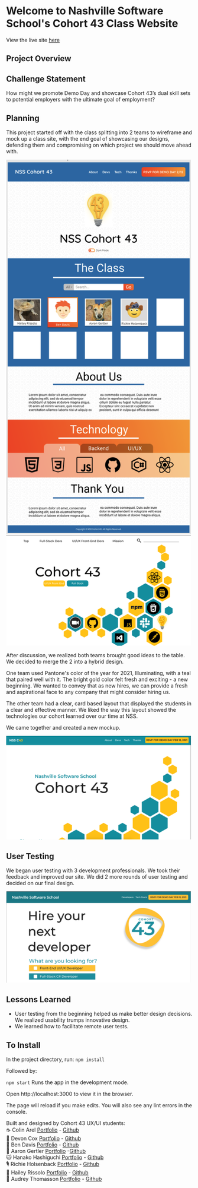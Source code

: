 # Welcome to Nashville Software School's Cohort 43 Class Website

View the live site [here](https://nss-day-cohort-43.github.io/)

## Project Overview

## Challenge Statement

How might we promote Demo Day and showcase Cohort 43’s dual skill sets to potential employers with the ultimate goal of employment?

## Planning

This project started off with the class splitting into 2 teams to wireframe and mock up a class site, with the end goal of showcasing our designs, defending them and compromising on which project we should move ahead with.

<img src = "RMImages/Screen Shot 2021-01-14 at 11.45.44 AM.png" width =500>

<img src = "RMImages/co431.png" width =500> 

After discussion, we realized both teams brought good ideas to the table. We decided to merge the 2 into a hybrid design. 

One team used Pantone's color of the year for 2021, Illuminating, with a teal that paired well with it. The bright gold color felt fresh and exciting - a new beginning. We wanted to convey that as new hires, we can provide a fresh and aspirational face to any company that might consider hiring us. 

The other team had a clear, card based layout that displayed the students in a clear and effective manner. We liked the way this layout showed the technologies our cohort learned over our time at NSS.

We came together and created a new mockup.

<img src = "RMImages/combinedMockUp.png" width =500>

## User Testing

We began user testing with 3 development professionals. We took their feedback and improved our site. We did 2 more rounds of user testing and decided on our final design.

<img src = "RMImages/c43Final.png" width =500>

## Lessons Learned

+ User testing from the beginning helped us make better design decisions. We realized usability trumps innovative design.
+ We learned how to facilitate remote user tests.

## To Install
In the project directory, run:
`npm install`

Followed by:

`npm start`
Runs the app in the development mode.

Open http://localhost:3000 to view it in the browser.

The page will reload if you make edits.
You will also see any lint errors in the console.

Built and designed by Cohort 43 UX/UI students:   
☕️ Colin Arel [Portfolio]() - [Github](https://github.com/cArel116)   
🐻 Devon Cox  [Portfolio](devco2011.github.io) - [Github](https://github.com/Devco2011)  
🔎 Ben Davis  [Portfolio]() - [Github](https://github.com/bcdavis)  
🐠 Aaron Gertler   [Portfolio](https://asgertler.github.io/)  -[Github](https://github.com/asgertler)  
🐱 Hanako Hashiguchi  [Portfolio]() - [Github](https://github.com/HanakoH)  
🎙 Richie Holsenback  [Portfolio](https://richieholsenback.github.io/) - [Github](https://github.com/richieholsenback)  
🐲 Hailey Rissolo  [Portfolio](https://hrissolo.github.io/) - [Github](https://github.com/hrissolo)  
📸 Audrey Thomasson  [Portfolio](audreythomasson.github.io) - [Github](https://github.com/AudreyThomasson)  
